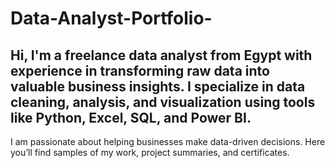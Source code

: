 # Data-Analyst-Portfolio-
## Hi, I'm a freelance data analyst from Egypt with experience in transforming raw data into valuable business insights. I specialize in data cleaning, analysis, and visualization using tools like Python, Excel, SQL, and Power BI.

I am passionate about helping businesses make data-driven decisions. Here you’ll find samples of my work, project summaries, and certificates.
